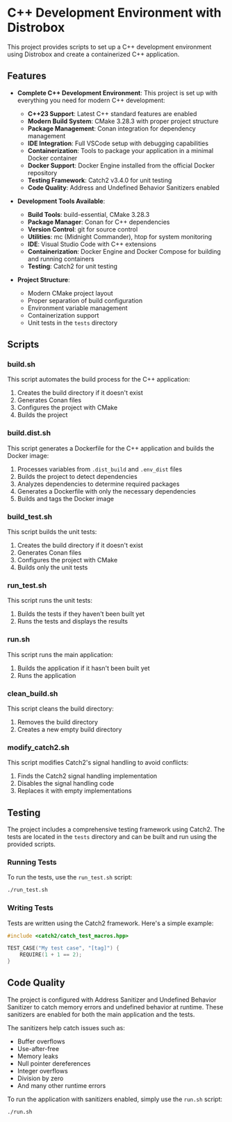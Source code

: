 # C++ Development Environment with Distrobox

This project provides scripts to set up a C++ development environment using Distrobox and create a containerized C++ application.

## Features

- **Complete C++ Development Environment**: This project is set up with everything you need for modern C++ development:
  - **C++23 Support**: Latest C++ standard features are enabled
  - **Modern Build System**: CMake 3.28.3 with proper project structure
  - **Package Management**: Conan integration for dependency management
  - **IDE Integration**: Full VSCode setup with debugging capabilities
  - **Containerization**: Tools to package your application in a minimal Docker container
  - **Docker Support**: Docker Engine installed from the official Docker repository
  - **Testing Framework**: Catch2 v3.4.0 for unit testing
  - **Code Quality**: Address and Undefined Behavior Sanitizers enabled

- **Development Tools Available**:
  - **Build Tools**: build-essential, CMake 3.28.3
  - **Package Manager**: Conan for C++ dependencies
  - **Version Control**: git for source control
  - **Utilities**: mc (Midnight Commander), htop for system monitoring
  - **IDE**: Visual Studio Code with C++ extensions
  - **Containerization**: Docker Engine and Docker Compose for building and running containers
  - **Testing**: Catch2 for unit testing

- **Project Structure**:
  - Modern CMake project layout
  - Proper separation of build configuration
  - Environment variable management
  - Containerization support
  - Unit tests in the `tests` directory

## Scripts

### build.sh

This script automates the build process for the C++ application:

1. Creates the build directory if it doesn't exist
2. Generates Conan files
3. Configures the project with CMake
4. Builds the project

### build.dist.sh

This script generates a Dockerfile for the C++ application and builds the Docker image:

1. Processes variables from `.dist_build` and `.env_dist` files
2. Builds the project to detect dependencies
3. Analyzes dependencies to determine required packages
4. Generates a Dockerfile with only the necessary dependencies
5. Builds and tags the Docker image

### build_test.sh

This script builds the unit tests:

1. Creates the build directory if it doesn't exist
2. Generates Conan files
3. Configures the project with CMake
4. Builds only the unit tests

### run_test.sh

This script runs the unit tests:

1. Builds the tests if they haven't been built yet
2. Runs the tests and displays the results

### run.sh

This script runs the main application:

1. Builds the application if it hasn't been built yet
2. Runs the application

### clean_build.sh

This script cleans the build directory:

1. Removes the build directory
2. Creates a new empty build directory

### modify_catch2.sh

This script modifies Catch2's signal handling to avoid conflicts:

1. Finds the Catch2 signal handling implementation
2. Disables the signal handling code
3. Replaces it with empty implementations

## Testing

The project includes a comprehensive testing framework using Catch2. The tests are located in the `tests` directory and can be built and run using the provided scripts.

### Running Tests

To run the tests, use the `run_test.sh` script:

```bash
./run_test.sh
```

### Writing Tests

Tests are written using the Catch2 framework. Here's a simple example:

```cpp
#include <catch2/catch_test_macros.hpp>

TEST_CASE("My test case", "[tag]") {
    REQUIRE(1 + 1 == 2);
}
```

## Code Quality

The project is configured with Address Sanitizer and Undefined Behavior Sanitizer to catch memory errors and undefined behavior at runtime. These sanitizers are enabled for both the main application and the tests.

The sanitizers help catch issues such as:
- Buffer overflows
- Use-after-free
- Memory leaks
- Null pointer dereferences
- Integer overflows
- Division by zero
- And many other runtime errors

To run the application with sanitizers enabled, simply use the `run.sh` script:

```bash
./run.sh
